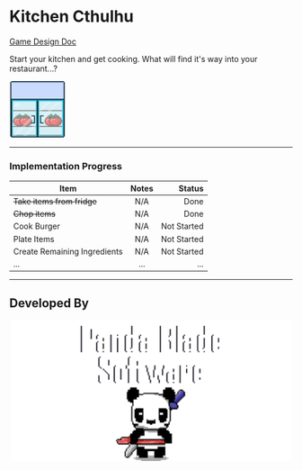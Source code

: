 # Kitchen Cthulhu

[Game Design Doc](https://docs.google.com/document/d/1V6WJQ0nylHAiPOP4INVv6p-xo8GPl4U6ZOB27i1bJR8/edit#heading=h.ed7osj5yobct)

Start your kitchen and get cooking. What will find it's way into your restaurant...?

<p align = "left">
    <img src="sprite_assets\kitchen\spr_fridge.png" width=100>
</p>

---


### Implementation Progress
| Item | Notes | Status |
|----------|:-------------:|------:|
| ~~Take items from fridge~~ | N/A | Done |
| ~~Chop items~~ | N/A | Done |
| Cook Burger | N/A | Not Started |
| Plate Items | N/A | Not Started |
| Create Remaining Ingredients | N/A | Not Started |
| ... | ... | ... |

---

## Developed By
<p align = "center">
    <img src="./sprite_assets/panda_blade/spr_panda_blade_software_panda.png" width=500>
</p>